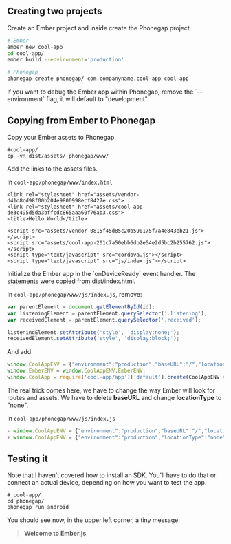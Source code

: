 ## Creating two projects

Create an Ember project and inside create the Phonegap project.

```bash 
# Ember
ember new cool-app
cd cool-app/
ember build --environment='production'

# Phonegap
phonegap create phonegap/ com.companyname.cool-app cool-app
```

<p>If you want to debug the Ember app within Phonegap, remove the `--environment` flag, it will default to "development".</p>

## Copying from Ember to Phonegap

<p>Copy your Ember assets to Phonegap.</p>

    #cool-app/
    cp -vR dist/assets/ phonegap/www/

<p>Add the links to the assets files.</p>

In `cool-app/phonegap/www/index.html`

    <link rel="stylesheet" href="assets/vendor-d41d8cd98f00b204e9800998ecf8427e.css">
    <link rel="stylesheet" href="assets/cool-app-de3c495d5da3bffcdc865aaa60f76ab3.css">
    <title>Hello World</title>

    <script src="assets/vendor-0815f45d85c20b590175f7a4e843eb21.js"></script>
    <script src="assets/cool-app-201c7a50ebb6db2e54e2d5bc2b255762.js"></script>
    <script type="text/javascript" src="cordova.js"></script>
    <script type="text/javascript" src="js/index.js"></script>

<p>
Initialize the Ember app in the `onDeviceReady` event handler. 
The statements were copied from dist/index.html.
</p>

In `cool-app/phonegap/www/js/index.js`, remove:

```js
var parentElement = document.getElementById(id);
var listeningElement = parentElement.querySelector('.listening');
var receivedElement = parentElement.querySelector('.received');

listeningElement.setAttribute('style', 'display:none;');
receivedElement.setAttribute('style', 'display:block;');
```

And add:

```js
window.CoolAppENV = {"environment":"production","baseURL":"/","locationType":"auto","EmberENV":{"FEATURES":{}},"APP":{}};
window.EmberENV = window.CoolAppENV.EmberENV;
window.CoolApp = require('cool-app/app')['default'].create(CoolAppENV.APP);
```

<p>
The real trick comes here, we have to change the way Ember will look for routes and assets.
We have to delete <b>baseURL</b> and change <b>locationType</b> to "none".
</p>  

in `cool-app/phonegap/www/js/index.js`

```js
- window.CoolAppENV = {"environment":"production","baseURL":"/","locationType":"auto","EmberENV":{"FEATURES":{}},"APP":{}};
+ window.CoolAppENV = {"environment":"production","locationType":"none","EmberENV":{"FEATURES":{}},"APP":{}};
```

## Testing it

<p>
Note that I haven't covered how to install an SDK. 
You'll have to do that or connect an actual device, depending on how you want to test the app.
</p>

    # cool-app/
    cd phonegap/
    phonegap run android

<p>
You should see now, in the upper left corner, a tiny message: 
</p>

<blockquote>
  <b>Welcome to Ember.js</b>
</blockquote>
